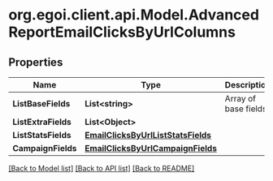 # org.egoi.client.api.Model.AdvancedReportEmailClicksByUrlColumns
## Properties

Name | Type | Description | Notes
------------ | ------------- | ------------- | -------------
**ListBaseFields** | **List&lt;string&gt;** | Array of base fields | 
**ListExtraFields** | **List&lt;Object&gt;** |  | 
**ListStatsFields** | [**EmailClicksByUrlListStatsFields**](EmailClicksByUrlListStatsFields.md) |  | 
**CampaignFields** | [**EmailClicksByUrlCampaignFields**](EmailClicksByUrlCampaignFields.md) |  | 

[[Back to Model list]](../README.md#documentation-for-models) [[Back to API list]](../README.md#documentation-for-api-endpoints) [[Back to README]](../README.md)

